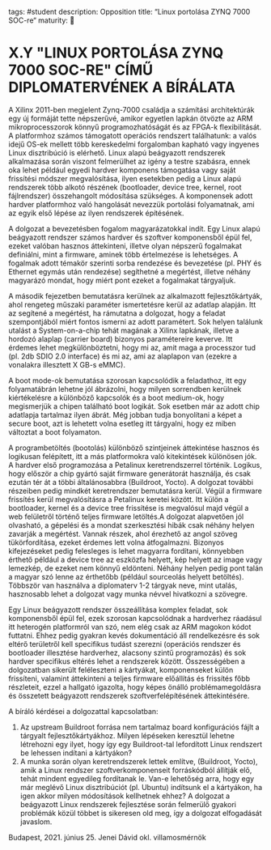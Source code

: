 tags: #student
description: Opposition
title: “Linux portolása ZYNQ 7000 SOC-re“
maturity: 🌻


X.Y "LINUX PORTOLÁSA ZYNQ 7000 SOC-RE" CÍMŰ DIPLOMATERVÉNEK A BÍRÁLATA
==============================================================================

A Xilinx 2011-ben megjelent Zynq-7000 családja a számítási architektúrák
egy új formáját tette népszerűvé, amikor egyetlen lapkán ötvözte az ARM
mikroprocesszorok könnyű programozhatóságát és az FPGA-k flexibilitását.
A platformhoz számos támogatott operációs rendszert találhatunk: a valós
idejű OS-ek mellett több kereskedelmi forgalomban kapható vagy ingyenes
Linux disztribúció is elérhető. Linux alapú beágyazott rendszerek
alkalmazása során viszont felmerülhet az igény a testre szabásra, ennek
oka lehet például egyedi hardver komponens támogatása vagy saját
frissítési módszer megvalósítása, ilyen esetekben pedig a Linux alapú
rendszerek több alkotó részének (bootloader, device tree, kernel, root
fájlrendszer) összehangolt módosítása szükséges. A komponensek adott
hardver platformhoz való hangolását nevezzük portolási folyamatnak, ami
az egyik első lépése az ilyen rendszerek építésének.

A dolgozat a bevezetésben fogalom magyarázatokkal indít. Egy Linux alapú
beágyazott rendszer számos hardver és szoftver komponensből épül fel,
ezeket valóban hasznos áttekinteni, illetve olyan népszerű fogalmakat
definiálni, mint a firmware, aminek több értelmezése is lehetséges. A
fogalmak adott témakör szerinti sorba rendezése és bevezetése (pl. PHY
és Ethernet egymás után rendezése) segíthetné a megértést, illetve
néhány magyarázó mondat, hogy miért pont ezeket a fogalmakat tárgyaljuk.

A második fejezetben bemutatásra kerülnek az alkalmazott
fejlesztőkártyák, ahol rengeteg műszaki paraméter ismertetésre kerül az
adatlap alapján. Itt az segítené a megértést, ha rámutatna a dolgozat,
hogy a feladat szempontjából miért fontos ismerni az adott paramétert.
Sok helyen találunk utalást a System-on-a-chip tehát magának a Xilinx
lapkának, illetve a hordozó alaplap (carrier board) bizonyos
paramétereire keverve. Itt érdemes lehet megkülönböztetni, hogy mi az,
amit maga a processzor tud (pl. 2db SDIO 2.0 interface) és mi az, ami az
alaplapon van (ezekre a vonalakra illesztett X GB-s eMMC).

A boot mode-ok bemutatása szorosan kapcsolódik a feladathoz, itt egy
folyamatábrán lehetne jól ábrázolni, hogy milyen sorrendben kerülnek
kiértékelésre a különböző kapcsolók és a boot medium-ok, hogy
megismerjük a chipen található boot logikát. Sok esetben már az adott
chip adatlapja tartalmaz ilyen ábrát. Még jobban tudja bonyolítani a
képet a secure boot, azt is lehetett volna esetleg itt tárgyalni, hogy
ez miben változtat a boot folyamaton.

A programbetöltés (bootolás) különböző szintjeinek áttekintése hasznos
és logikusan felépített, itt a más platformokra való kitekintések
különösen jók. A hardver első programozása a Petalinux keretrendszerrel
történik. Logikus, hogy először a chip gyártó saját firmware generátorát
használja, és csak ezután tér át a többi általánosabbra (Buildroot,
Yocto). A dolgozat további részeiben pedig mindkét keretrendszer
bemutatásra kerül. Végül a firmware frissítés kerül megvalósításra a
Petalinux keretei között. Itt külön a bootloader, kernel és a device
tree frissítése is megvalósul majd végül a web felületről történő teljes
firmware letöltés.A dolgozat alapvetően jól olvasható, a gépelési és a
mondat szerkesztési hibák csak néhány helyen zavarják a megértést.
Vannak részek, ahol érezhető az angol szöveg tükörfordítása, ezeket
érdemes lett volna átfogalmazni. Bizonyos kifejezéseket pedig felesleges
is lehet magyarra fordítani, könnyebben érthető például a device tree az
eszközfa helyett, kép helyett az image vagy lemezkép, de ezeket nem
könnyű eldönteni. Néhány helyen pedig pont talán a magyar szó lenne az
érthetőbb (például sourceolás helyett betöltés). Többször van használva
a diplomaterv 1-2 tárgyak neve, mint utalás, hasznosabb lehet a dolgozat
vagy munka névvel hivatkozni a szövegre.

Egy Linux beágyazott rendszer összeállítása komplex feladat, sok
komponensből épül fel, ezek szorosan kapcsolódnak a hardverhez ráadásul
itt heterogén platformról van szó, nem elég csak az ARM magokon kódot
futtatni. Ehhez pedig gyakran kevés dokumentáció áll rendelkezésre és
sok eltérő területről kell specifikus tudást szerezni (operációs
rendszer és bootloader illesztése hardverhez, alacsony szintű
programozás) és sok hardver specifikus eltérés lehet a rendszerek
között. Összességében a dolgozatban sikerült feléleszteni a kártyákat,
komponenseket külön frissíteni, valamint áttekinteni a teljes firmware
előállítás és frissítés főbb részleteit, ezzel a hallgató igazolta, hogy
képes önálló problémamegoldásra és összetett beágyazott rendszerek
szoftverfelépítésének áttekintésére.

A bíráló kérdései a dolgozattal kapcsolatban:

1.  Az upstream Buildroot forrása nem tartalmaz board konfigurációs
    fájlt a tárgyalt fejlesztőkártyákhoz. Milyen lépéseken keresztül
    lehetne létrehozni egy ilyet, hogy így egy Buildroot-tal lefordított
    Linux rendszert be lehessen indítani a kártyákon?
2.  A munka során olyan keretrendszerek lettek említve, (Buildroot,
    Yocto), amik a Linux rendszer szoftverkomponenseit forráskódból
    állítják elő, tehát mindent egyedileg fordítanak le. Van-e lehetőség
    arra, hogy egy már meglévő Linux disztribúciót (pl. Ubuntu)
    indítsunk el a kártyákon, ha igen akkor milyen módosítások
    kellhetnek ehhez? A dolgozat a beágyazott Linux rendszerek
    fejlesztése során felmerülő gyakori problémák közül többet is
    sikeresen old meg, így a dolgozat elfogadását javaslom.

Budapest, 2021. június 25. Jenei Dávid okl. villamosmérnök
